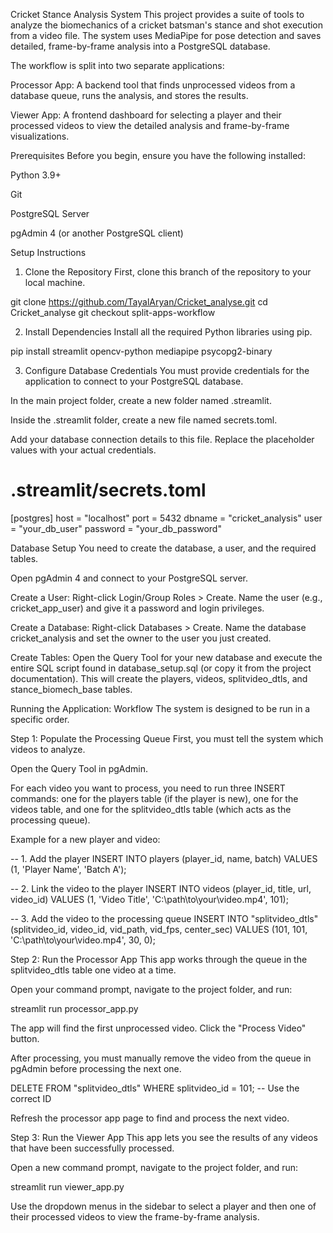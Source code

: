 Cricket Stance Analysis System
This project provides a suite of tools to analyze the biomechanics of a cricket batsman's stance and shot execution from a video file. The system uses MediaPipe for pose detection and saves detailed, frame-by-frame analysis into a PostgreSQL database.

The workflow is split into two separate applications:

Processor App: A backend tool that finds unprocessed videos from a database queue, runs the analysis, and stores the results.

Viewer App: A frontend dashboard for selecting a player and their processed videos to view the detailed analysis and frame-by-frame visualizations.

Prerequisites
Before you begin, ensure you have the following installed:

Python 3.9+

Git

PostgreSQL Server

pgAdmin 4 (or another PostgreSQL client)

Setup Instructions
1. Clone the Repository
First, clone this branch of the repository to your local machine.

git clone https://github.com/TayalAryan/Cricket_analyse.git
cd Cricket_analyse
git checkout split-apps-workflow

2. Install Dependencies
Install all the required Python libraries using pip.

pip install streamlit opencv-python mediapipe psycopg2-binary

3. Configure Database Credentials
You must provide credentials for the application to connect to your PostgreSQL database.

In the main project folder, create a new folder named .streamlit.

Inside the .streamlit folder, create a new file named secrets.toml.

Add your database connection details to this file. Replace the placeholder values with your actual credentials.

# .streamlit/secrets.toml

[postgres]
host = "localhost"
port = 5432
dbname = "cricket_analysis"
user = "your_db_user"
password = "your_db_password"

Database Setup
You need to create the database, a user, and the required tables.

Open pgAdmin 4 and connect to your PostgreSQL server.

Create a User: Right-click Login/Group Roles > Create. Name the user (e.g., cricket_app_user) and give it a password and login privileges.

Create a Database: Right-click Databases > Create. Name the database cricket_analysis and set the owner to the user you just created.

Create Tables: Open the Query Tool for your new database and execute the entire SQL script found in database_setup.sql (or copy it from the project documentation). This will create the players, videos, splitvideo_dtls, and stance_biomech_base tables.

Running the Application: Workflow
The system is designed to be run in a specific order.

Step 1: Populate the Processing Queue
First, you must tell the system which videos to analyze.

Open the Query Tool in pgAdmin.

For each video you want to process, you need to run three INSERT commands: one for the players table (if the player is new), one for the videos table, and one for the splitvideo_dtls table (which acts as the processing queue).

Example for a new player and video:

-- 1. Add the player
INSERT INTO players (player_id, name, batch) VALUES (1, 'Player Name', 'Batch A');

-- 2. Link the video to the player
INSERT INTO videos (player_id, title, url, video_id) 
VALUES (1, 'Video Title', 'C:\\path\\to\\your\\video.mp4', 101);

-- 3. Add the video to the processing queue
INSERT INTO "splitvideo_dtls" (splitvideo_id, video_id, vid_path, vid_fps, center_sec) 
VALUES (101, 101, 'C:\\path\\to\\your\\video.mp4', 30, 0);

Step 2: Run the Processor App
This app works through the queue in the splitvideo_dtls table one video at a time.

Open your command prompt, navigate to the project folder, and run:

streamlit run processor_app.py

The app will find the first unprocessed video. Click the "Process Video" button.

After processing, you must manually remove the video from the queue in pgAdmin before processing the next one.

DELETE FROM "splitvideo_dtls" WHERE splitvideo_id = 101; -- Use the correct ID

Refresh the processor app page to find and process the next video.

Step 3: Run the Viewer App
This app lets you see the results of any videos that have been successfully processed.

Open a new command prompt, navigate to the project folder, and run:

streamlit run viewer_app.py

Use the dropdown menus in the sidebar to select a player and then one of their processed videos to view the frame-by-frame analysis.